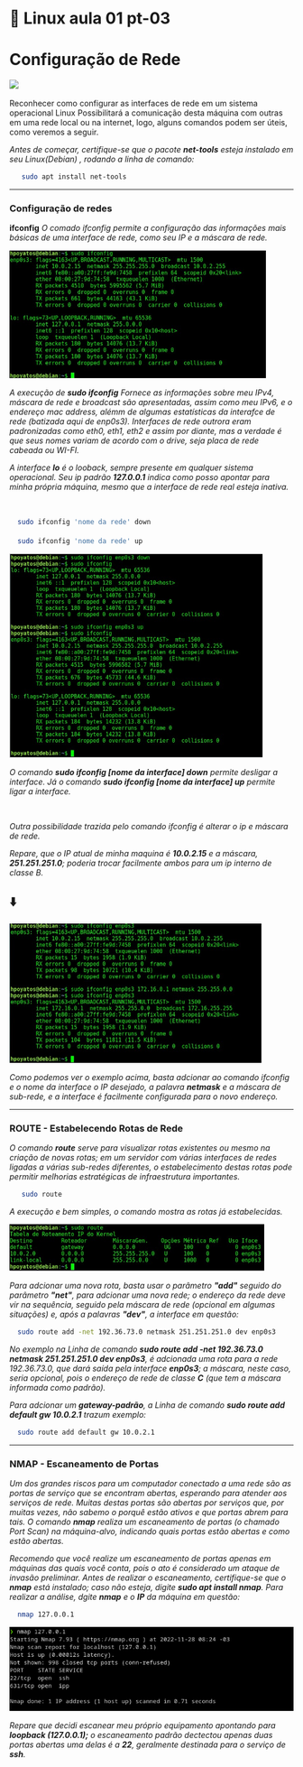 # 🐧 Linux aula 01 pt-03

# Configuração de Rede

<img src="https://media.giphy.com/media/9J7tdYltWyXIY/giphy.gif" style="width:290px">

<br>

Reconhecer como configurar as interfaces de rede em um sistema operacional Linux Possibilitará a comunicação desta máquina com outras em uma rede local ou na internet, logo, alguns comandos podem ser úteis, como veremos a seguir.

*Antes de começar, certifique-se que o pacote **net-tools** esteja instalado em seu Linux(Debian) , rodando a linha de comando:*
```sh
   sudo apt install net-tools
```
<hr>

### Configuração de redes

**ifconfig** *O comado ifconfig permite a configuração das informações mais básicas de uma interface de rede, como seu IP e a máscara de rede.*

<img src="../img/ifconfig01.png">

*A execução de **sudo ifconfig** Fornece as informações sobre meu IPv4, máscara de rede e broadcast são apresentadas, assim como meu IPv6, e o endereço mac address, alémm de algumas estatísticas da interafce de rede (batizada aqui de enp0s3). Interfaces de rede outrora eram padronizadas como eth0, eth1, eth2 e assim por diante, mas a verdade é que seus nomes variam de acordo com o drive, seja placa de rede cabeada ou WI-FI.*

*A interface **lo** é o looback, sempre presente em qualquer sistema operacional. Seu ip padrão **127.0.0.1** indica como posso apontar para minha própria máquina, mesmo que a interface de rede real esteja inativa.*

<br>

```sh
  sudo ifconfig 'nome da rede' down

  sudo ifconfig 'nome da rede' up
```

<img src="../img/ifconfig02.png">

*O comando **sudo ifconfig [nome da interface] down** permite desligar a interface. Já o comando **sudo ifconfig [nome da interface] up** permite ligar a interface.*

<br>

*Outra possibilidade trazida pelo comando ifconfig é alterar o ip e máscara de rede.*

*Repare, que o IP atual de minha maquina é **10.0.2.15** e a máscara, **251.251.251.0**; poderia trocar facilmente ambos para um ip interno de classe B.* <h2>⬇️</h2>

<img src="../img/ifconfig03.png">

*Como podemos ver o exemplo acima, basta adcionar ao comando ifconfig e o nome da interface o IP desejado, a palavra **netmask** e a máscara de sub-rede, e a interface é facilmente configurada para o novo endereço.*

<hr>

### ROUTE - Estabelecendo Rotas de Rede

*O comando **route** serve para visualizar rotas existentes ou mesmo na criação de novas rotas; em um servidor com várias interfaces de redes ligadas a várias sub-redes diferentes, o estabelecimento destas rotas pode permitir melhorias estratégicas de infraestrutura importantes.*

```sh
   sudo route
```
*A execução e bem simples, o comando mostra as rotas já estabelecidas.*

<img src="../img/route01.png">

*Para adcionar uma nova rota, basta usar o parâmetro **"add"** seguido do parâmetro **"net"**, para adcionar uma nova rede; o endereço da rede deve vir na sequência, seguido pela máscara de rede (opcional em algumas situações) e, após a palavras **"dev"**, a interface em questão:*

```sh
  sudo route add -net 192.36.73.0 netmask 251.251.251.0 dev enp0s3
```
*No exemplo na Linha de comando **sudo route add -net 192.36.73.0 netmask 251.251.251.0 dev enp0s3**, é adcionada uma rota para a rede 192.36.73.0, que dará saída pela interface **enp0s3**; a máscara, neste caso, seria opcional, pois o endereço de rede de classe **C** (que tem a máscara informada como padrão).*

*Para adcionar um **gateway-padrão**, a Linha de comando **sudo route add default gw 10.0.2.1** trazum exemplo:*

```sh
  sudo route add default gw 10.0.2.1
```
<hr>

### NMAP - Escaneamento de Portas

*Um dos grandes riscos para um computador conectado a uma rede são as portas de serviço que se encontram abertas, esperando para atender aos serviços de rede. Muitas destas portas são abertas por serviços que, por muitas vezes, não sabemo o porquê estão ativos e que portas abrem para tais. O comando **nmap** realiza um escaneamento de portas (o chamado Port Scan) na máquina-alvo, indicando quais portas estão abertas e como estão abertas.*

*Recomendo que você realize um escaneamento de portas apenas em máquinas das quais você conta, pois o ato é considerado um ataque de invasão preliminar. Antes de realizar o escaneamento, certifique-se que o **nmap** está instalado; caso não esteja, digite **sudo apt install nmap**. Para realizar a análise, dgite **nmap** e o **IP** da máquina em questão:*

```sh
  nmap 127.0.0.1
```
<img src="../img/nmap01.png">

*Repare que decidi escanear meu próprio equipamento apontando para **loopback (127.0.0.1);** o escaneamento padrão dectectou apenas duas portas abertas uma delas é a **22**, geralmente destinada para o serviço de **ssh**.*